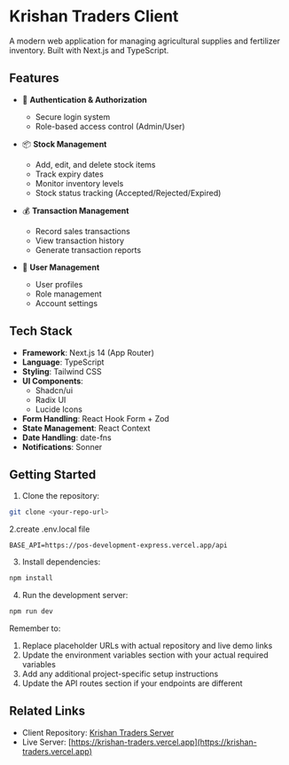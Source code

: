 # Krishan Traders Client

A modern web application for managing agricultural supplies and fertilizer
inventory. Built with Next.js and TypeScript.

## Features

- 🔐 **Authentication & Authorization**

  - Secure login system
  - Role-based access control (Admin/User)

- 📦 **Stock Management**

  - Add, edit, and delete stock items
  - Track expiry dates
  - Monitor inventory levels
  - Stock status tracking (Accepted/Rejected/Expired)

- 💰 **Transaction Management**

  - Record sales transactions
  - View transaction history
  - Generate transaction reports

- 👤 **User Management**
  - User profiles
  - Role management
  - Account settings

## Tech Stack

- **Framework**: Next.js 14 (App Router)
- **Language**: TypeScript
- **Styling**: Tailwind CSS
- **UI Components**:
  - Shadcn/ui
  - Radix UI
  - Lucide Icons
- **Form Handling**: React Hook Form + Zod
- **State Management**: React Context
- **Date Handling**: date-fns
- **Notifications**: Sonner

## Getting Started

1. Clone the repository:

```bash
git clone <your-repo-url>
```

2.create .env.local file

```
BASE_API=https://pos-development-express.vercel.app/api
```

3. Install dependencies:

```bash
npm install
```

4. Run the development server:

```bash
npm run dev
```

Remember to:

1. Replace placeholder URLs with actual repository and live demo links
2. Update the environment variables section with your actual required variables
3. Add any additional project-specific setup instructions
4. Update the API routes section if your endpoints are different

## Related Links

- Client Repository:
  [Krishan Traders Server](https://github.com/pallabKumarS/krishan-traders-server)
- Live Server:
  [https://krishan-traders.vercel.app](https://krishan-traders.vercel.app)
